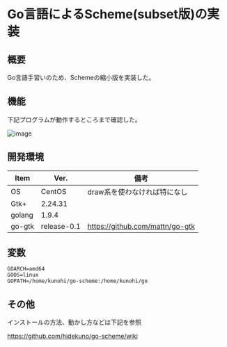 Go言語によるScheme(subset版)の実装
=================

## 概要
Go言語手習いのため、Schemeの縮小版を実装した。

## 機能
下記プログラムが動作するところまで確認した。

![image](https://user-images.githubusercontent.com/22115777/44436239-11406600-a5ef-11e8-9860-0b3f73350114.png)


## 開発環境
| Item   | Ver. |備考|
|--------|--------|--------|
| OS     | CentOS | draw系を使わなければ特になし|
| Gtk+   | 2.24.31||
| golang   | 1.9.4||
| go-gtk | release-0.1|https://github.com/mattn/go-gtk|

## 変数
```
GOARCH=amd64
GOOS=linux
GOPATH=/home/kunohi/go-scheme:/home/kunohi/go
```

## その他
インストールの方法、動かし方などは下記を参照

https://github.com/hidekuno/go-scheme/wiki
